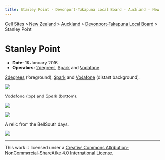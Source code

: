 ```yaml
---
title: Stanley Point - Devonport-Takapuna Local Board - Auckland - New Zealand - Cell Sites
---
```


[Cell Sites](../../../) > [New Zealand](../../) > [Auckland](../) > [Devonport-Takapuna Local Board](./) > Stanley Point

# Stanley Point

* **Date:** 16 January 2016
* **Operators:** [2degrees], [Spark] and [Vodafone]

[2degrees] (foreground), [Spark] and [Vodafone] (distant background).

![](https://f001.backblazeb2.com/file/CellSites/NZ/AUK/Devonport-Takapuna/20160116-141146.jpg)

[Vodafone] (top) and [Spark] (bottom).

![](https://f001.backblazeb2.com/file/CellSites/NZ/AUK/Devonport-Takapuna/20160116-143207.jpg)

![](https://f001.backblazeb2.com/file/CellSites/NZ/AUK/Devonport-Takapuna/20160116-142211.jpg)

A relic from the BellSouth days.

![](https://f001.backblazeb2.com/file/CellSites/NZ/AUK/Devonport-Takapuna/20160116-142552.jpg)

---

This work is licensed under a [Creative Commons Attribution-NonCommercial-ShareAlike 4.0 International License](http://creativecommons.org/licenses/by-nc-sa/4.0/).

[2degrees]: https://en.wikipedia.org/wiki/2degrees
[Spark]: https://en.wikipedia.org/wiki/Spark_New_Zealand
[Vodafone]: https://en.wikipedia.org/wiki/Vodafone_New_Zealand
